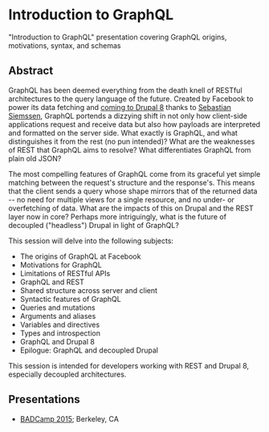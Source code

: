 # Introduction to GraphQL
"Introduction to GraphQL" presentation covering GraphQL origins, motivations, syntax, and schemas

## Abstract
GraphQL has been deemed everything from the death knell of RESTful architectures to the query language of the future. Created by Facebook to power its data fetching and [coming to Drupal 8](https://drupal.org/project/graphql) thanks to [Sebastian Siemssen](https://drupal.org/u/fubhy), GraphQL portends a dizzying shift in not only how client-side applications request and receive data but also how payloads are interpreted and formatted on the server side. What exactly is GraphQL, and what distinguishes it from the rest (no pun intended)? What are the weaknesses of REST that GraphQL aims to resolve? What differentiates GraphQL from plain old JSON?

The most compelling features of GraphQL come from its graceful yet simple matching between the request's structure and the response's. This means that the client sends a query whose shape mirrors that of the returned data -- no need for multiple views for a single resource, and no under- or overfetching of data. What are the impacts of this on Drupal and the REST layer now in core? Perhaps more intriguingly, what is the future of decoupled ("headless") Drupal in light of GraphQL?

This session will delve into the following subjects:

- The origins of GraphQL at Facebook
- Motivations for GraphQL
- Limitations of RESTful APIs
- GraphQL and REST
- Shared structure across server and client
- Syntactic features of GraphQL
- Queries and mutations
- Arguments and aliases
- Variables and directives
- Types and introspection
- GraphQL and Drupal 8
- Epilogue: GraphQL and decoupled Drupal

This session is intended for developers working with REST and Drupal 8, especially decoupled architectures.

## Presentations

- [BADCamp 2015](https://2015.badcamp.net/session/introduction-graphql); Berkeley, CA
